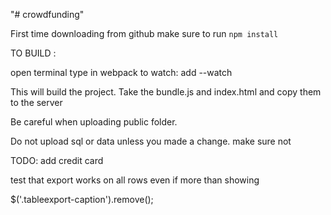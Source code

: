 "# crowdfunding"

First time downloading from github make sure to run `npm install`

TO BUILD :

open terminal
type in webpack
to watch: add --watch

This will build the project.
Take the bundle.js and index.html and copy them to the server

Be careful when uploading public folder.

Do not upload sql or data unless you made a change. make sure not

TODO: add credit card

test that export works on all rows even if more than showing

$('.tableexport-caption').remove();
